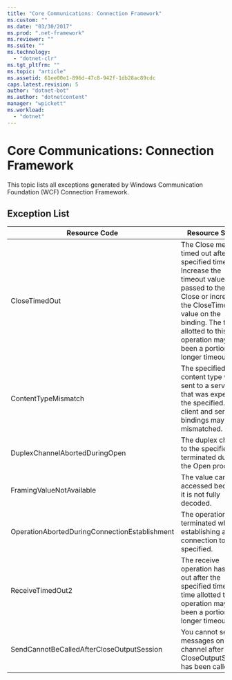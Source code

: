```yaml
---
title: "Core Communications: Connection Framework"
ms.custom: ""
ms.date: "03/30/2017"
ms.prod: ".net-framework"
ms.reviewer: ""
ms.suite: ""
ms.technology: 
  - "dotnet-clr"
ms.tgt_pltfrm: ""
ms.topic: "article"
ms.assetid: 61ee00e1-896d-47c8-942f-1db28ac89cdc
caps.latest.revision: 5
author: "dotnet-bot"
ms.author: "dotnetcontent"
manager: "wpickett"
ms.workload: 
  - "dotnet"
---
```

# Core Communications: Connection Framework
This topic lists all exceptions generated by Windows Communication Foundation (WCF) Connection Framework.  
  
## Exception List  
  
|Resource Code|Resource String|  
|-------------------|---------------------|  
|CloseTimedOut|The Close method timed out after the specified time. Increase the timeout value that is passed to the call to Close or increase the CloseTimeout value on the binding. The time allotted to this operation may have been a portion of a longer timeout.|  
|ContentTypeMismatch|The specified content type was sent to a service that was expecting the specified. The client and service bindings may be mismatched.|  
|DuplexChannelAbortedDuringOpen|The duplex channel to the specified terminated during the Open process.|  
|FramingValueNotAvailable|The value cannot be accessed because it is not fully decoded.|  
|OperationAbortedDuringConnectionEstablishment|The operation was terminated while establishing a connection to the specified.|  
|ReceiveTimedOut2|The receive operation has timed out after the specified time. The time allotted to this operation may have been a portion of a longer timeout.|  
|SendCannotBeCalledAfterCloseOutputSession|You cannot send messages on a channel after CloseOutputSession has been called.|
